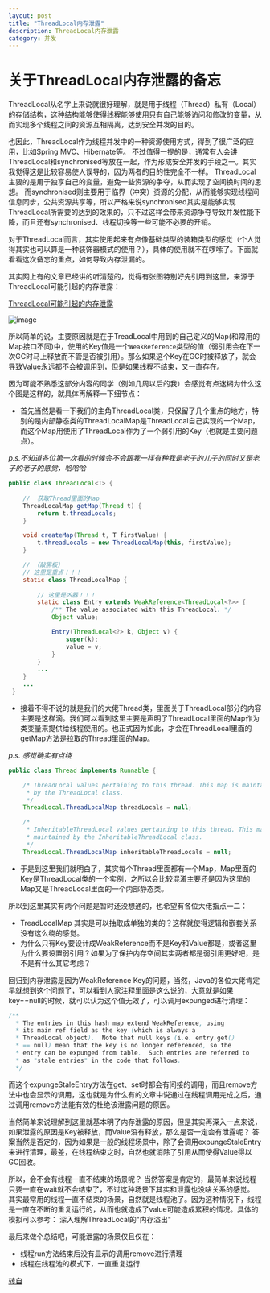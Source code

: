 ```yaml
---
layout: post
title: "ThreadLocal内存泄露"
description: ThreadLocal内存泄露
category: 并发
---
```


# 关于ThreadLocal内存泄露的备忘


ThreadLocal从名字上来说就很好理解，就是用于线程（Thread）私有（Local）的存储结构，这种结构能够使得线程能够使用只有自己能够访问和修改的变量，从而实现多个线程之间的资源互相隔离，达到安全并发的目的。

也因此，ThreadLocal作为线程并发中的一种资源使用方式，得到了很广泛的应用，比如Spring MVC、Hibernate等。
不过值得一提的是，通常有人会讲ThreadLocal和synchronised等放在一起，作为形成安全并发的手段之一。其实我觉得这是比较容易使人误导的，因为两者的目的性完全不一样。
ThreadLocal主要的是用于独享自己的变量，避免一些资源的争夺，从而实现了空间换时间的思想。
而synchronised则主要用于临界（冲突）资源的分配，从而能够实现线程间信息同步，公共资源共享等，所以严格来说synchronised其实是能够实现ThreadLocal所需要的达到的效果的，只不过这样会带来资源争夺导致并发性能下降，而且还有synchronised、线程切换等一些可能不必要的开销。

对于ThreadLocal而言，其实使用起来有点像基础类型的装箱类型的感觉（个人觉得其实也可以算是一种装饰器模式的使用？），具体的使用就不在啰嗦了。下面就看看这次备忘的重点，如何导致内存泄漏的。

其实网上有的文章已经讲的听清楚的，觉得有张图特别好先引用到这里，来源于ThreadLocal可能引起的内存泄露：

[ThreadLocal可能引起的内存泄露](http://www.cnblogs.com/onlywujun/p/3524675.html)

![image](https://xiawen0731.github.io/images/concurrent/ThreadLocal.png)


所以简单的说，主要原因就是在于TreadLocal中用到的自己定义的Map(和常用的Map接口不同)中，使用的Key值是一个`WeakReference`类型的值（弱引用会在下一次GC时马上释放而不管是否被引用）。那么如果这个Key在GC时被释放了，就会导致Value永远都不会被调用到，但是如果线程不结束，又一直存在。

因为可能不熟悉这部分内容的同学（例如几周以后的我）会感觉有点迷糊为什么这个图是这样的，就具体再解释一下细节点：

- 首先当然是看一下我们的主角ThreadLocal类，只保留了几个重点的地方，特别的是内部静态类的ThreadLocalMap是ThreadLocal自己实现的一个Map，而这个Map用使用了ThreadLocal作为了一个弱引用的Key（也就是主要问题点）。

_p.s.不知道各位第一次看的时候会不会跟我一样有种我是老子的儿子的同时又是老子的老子的感觉，哈哈哈_

```java
public class ThreadLocal<T> {
    
    //  获取Thread里面的Map
    ThreadLocalMap getMap(Thread t) {
        return t.threadLocals;
    }

    void createMap(Thread t, T firstValue) {
        t.threadLocals = new ThreadLocalMap(this, firstValue);
    }

    // （敲黑板）
    // 这里是重点！！！
    static class ThreadLocalMap {
        
        // 这里是凶器！！！
        static class Entry extends WeakReference<ThreadLocal<?>> {
            /** The value associated with this ThreadLocal. */
            Object value;

            Entry(ThreadLocal<?> k, Object v) {
                super(k);
                value = v;
            }
        }
        ... 
    }
    ... 
 }
 ```
- 接着不得不说的就是我们的大佬Thread类，里面关于ThreadLocal部分的内容主要是这样滴。我们可以看到这里主要是声明了ThreadLocal里面的Map作为类变量来提供给线程使用的。也正式因为如此，才会在ThreadLocal里面的getMap方法是拉取的Thread里面的Map。

_p.s. 感觉确实有点绕_
```java
public class Thread implements Runnable {

    /* ThreadLocal values pertaining to this thread. This map is maintained
     * by the ThreadLocal class. 
     */
    ThreadLocal.ThreadLocalMap threadLocals = null;

    /*
     * InheritableThreadLocal values pertaining to this thread. This map is
     * maintained by the InheritableThreadLocal class.
     */
    ThreadLocal.ThreadLocalMap inheritableThreadLocals = null;
```
    
- 于是到这里我们就明白了，其实每个Thread里面都有一个Map，Map里面的Key是ThreadLocal类的一个实例，之所以会比较混淆主要还是因为这里的Map又是ThreadLocal里面的一个内部静态类。

所以到这里其实有两个问题是暂时还没想通的，也希望有各位大佬指点一二：

- TreadLocalMap 其实是可以抽取成单独的类的？这样就使得逻辑和嵌套关系没有这么绕的感觉。
- 为什么只有Key要设计成WeakReference而不是Key和Value都是，或者这里为什么要设置弱引用？如果为了保护内存空间其实两者都是弱引用更好吧，是不是有什么其它考虑？


回归到内存泄露是因为WeakReference Key的问题，当然，Java的各位大佬肯定早就想到这个问题了，可以看到人家注释里面是这么说的，大意就是如果key==null的时候，就可以认为这个值无效了，可以调用expunged进行清理：

```java
/**
  * The entries in this hash map extend WeakReference, using
  * its main ref field as the key (which is always a
  * ThreadLocal object).  Note that null keys (i.e. entry.get()
  * == null) mean that the key is no longer referenced, so the
  * entry can be expunged from table.  Such entries are referred to
  * as "stale entries" in the code that follows.
  */
```  

而这个expungeStaleEntry方法在get、set时都会有间接的调用，而且remove方法中也会显示的调用，这也就是为什么有的文章中说通过在线程调用完成之后，通过调用remove方法能有效的杜绝该泄露问题的原因。

当然简单来说理解到这里就基本明了内存泄露的原因，但是其实再深入一点来说，如果泄露的原因是Key被释放，而Value没有释放，那么是否一定会有泄露呢？
答案当然是否定的，因为如果是一般的线程场景中，除了会调用expungeStaleEntry来进行清理，最差，在线程结束之时，自然也就消除了引用从而使得Value得以GC回收。

所以，会不会有线程一直不结束的场景呢？
当然答案是肯定的，最简单来说线程只要一直在wait就不会结束了，不过这种场景下其实和泄露也没啥关系的感觉。
其实最常用的线程一直不结束的场景，自然就是线程池了。因为这种情况下，线程是一直在不断的重复运行的，从而也就造成了value可能造成累积的情况。具体的模拟可以参考： 深入理解ThreadLocal的"内存溢出"

最后来做个总结吧，可能泄露的场景仅且仅在：

- 线程run方法结束后没有显示的调用remove进行清理
- 线程在线程池的模式下，一直重复运行


[转自](https://www.jianshu.com/p/250798f9ff76)